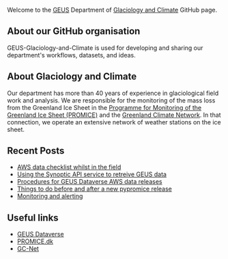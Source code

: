 Welcome to the [GEUS](http://GEUS.dk) Department of [Glaciology and Climate](https://www.geus.dk/natur-og-klima/indlandsisen) GitHub page.

## About our GitHub organisation

GEUS-Glaciology-and-Climate is used for developing and sharing our department's workflows, datasets, and ideas.

## About Glaciology and Climate

Our department has more than 40 years of experience in glaciological field work and analysis. We are responsible for the monitoring of the mass loss from the Greenland Ice Sheet in the [Programme for Monitoring of the Greenland Ice Sheet (PROMICE)](https://promice.dk/) and the [Greenland Climate Network]([http://cires1.colorado.edu/steffen/gcnet/). In that connection, we operate an extensive network of weather stations on the ice sheet.

## Recent Posts
<!-- BLOG-POST-LIST:START -->
- [AWS data checklist whilst in the field](https://geus-glaciology-and-climate.github.io/guides/aws-data-checklist-whilst-in-the-field/)
- [Using the Synoptic API service to retreive GEUS data](https://geus-glaciology-and-climate.github.io/guides/using-synoptic-api/)
- [Procedures for GEUS Dataverse AWS data releases](https://geus-glaciology-and-climate.github.io/guides/aws-dataverse-release-checklist/)
- [Things to do before and after a new pypromice release](https://geus-glaciology-and-climate.github.io/guides/pypromice-release-checklist/)
- [Monitoring and alerting](https://geus-glaciology-and-climate.github.io/guides/monitoring-and-alerting/)
<!-- BLOG-POST-LIST:END -->

## Useful links
- [GEUS Dataverse](https://dataverse.geus.dk/)
- [PROMICE.dk](https://promice.dk/)
- [GC-Net](http://cires1.colorado.edu/steffen/gcnet/)
